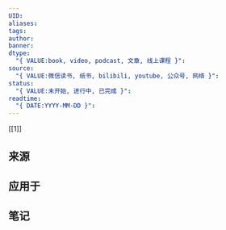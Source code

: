```yaml
---
UID: 
aliases: 
tags: 
author: 
banner: 
dtype:
  "{ VALUE:book, video, podcast, 文章, 线上课程 }": 
source:
  "{ VALUE:微信读书, 纸书, bilibili, youtube, 公众号, 网络 }": 
status:
  "{ VALUE:未开始, 进行中, 已完成 }": 
readtime:
  "{ DATE:YYYY-MM-DD }":
---
```

[[1]]
## 来源

## 应用于

## 笔记